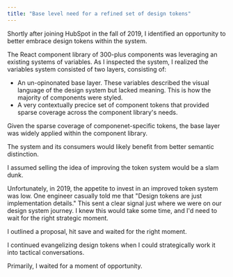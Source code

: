 ```yaml
---
title: "Base level need for a refined set of design tokens"
---
```


Shortly after joining HubSpot in the fall of 2019, I identified an opportunity to better embrace design tokens within the system.

The React component library of 300-plus components was leveraging an existing systems of variables. As I inspected the system, I realized the variables system consisted of two layers, consisting of:
* An un-opinonated base layer. These variables described the visual language of the design system but lacked meaning. This is how the majority of components were styled.
* A very contextually precice set of component tokens that provided sparse coverage across the component library's needs.

Given the sparse coverage of componenet-specific tokens, the base layer was widely applied within the component library.

The system and its consumers would likely benefit from better semantic distinction.

I assumed selling the idea of improving the token system would be a slam dunk.

Unfortunately, in 2019, the appetite to invest in an improved token system was low. One engineer casually told me that "Design tokens are just implementation details." This sent a clear signal just where we were on our design system journey. I knew this would take some time, and I'd need to wait for the right strategic moment.

I outlined a proposal, hit save and waited for the right moment.

I continued evangelizing design tokens when I could strategically work it into tactical conversations.

<!-- I described scenarios when the organization was hit by an ADA lawsuit, related to the color contrast issues in the system, or the moment the C-Suite wanted to radically evolve the visual language of the product. -->

Primarily, I waited for a moment of opportunity.